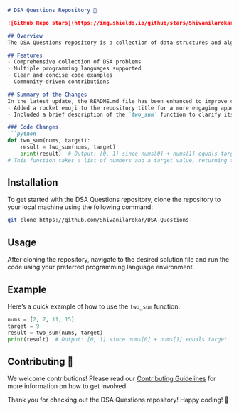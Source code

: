 ```markdown
# DSA Questions Repository 🚀

![GitHub Repo stars](https://img.shields.io/github/stars/Shivanilarokar/DSA-Questions-) ![GitHub forks](https://img.shields.io/github/forks/Shivanilarokar/DSA-Questions-) ![GitHub issues](https://img.shields.io/github/issues/Shivanilarokar/DSA-Questions-)

## Overview
The DSA Questions repository is a collection of data structures and algorithms problems designed to help developers enhance their coding skills and prepare for technical interviews. This repository includes solutions in various programming languages, covering a wide range of topics.

## Features
- Comprehensive collection of DSA problems
- Multiple programming languages supported
- Clear and concise code examples
- Community-driven contributions

## Summary of the Changes
In the latest update, the README.md file has been enhanced to improve clarity and usability. Key changes include:
- Added a rocket emoji to the repository title for a more engaging appearance.
- Included a brief description of the `two_sum` function to clarify its purpose and usage.

### Code Changes
```python
def two_sum(nums, target):
    result = two_sum(nums, target)
    print(result)  # Output: [0, 1] since nums[0] + nums[1] equals target
# This function takes a list of numbers and a target value, returning the indices of the two numbers that add up to the target.
```

## Installation
To get started with the DSA Questions repository, clone the repository to your local machine using the following command:
```bash
git clone https://github.com/Shivanilarokar/DSA-Questions-
```

## Usage
After cloning the repository, navigate to the desired solution file and run the code using your preferred programming language environment.

## Example
Here’s a quick example of how to use the `two_sum` function:
```python
nums = [2, 7, 11, 15]
target = 9
result = two_sum(nums, target)
print(result)  # Output: [0, 1] since nums[0] + nums[1] equals target
```

## Contributing 🤝
We welcome contributions! Please read our [Contributing Guidelines](CONTRIBUTING.md) for more information on how to get involved.

Thank you for checking out the DSA Questions repository! Happy coding! 🚀
```